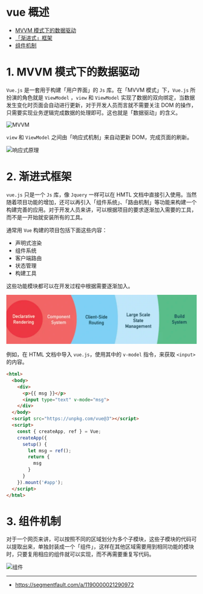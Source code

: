 # vue 概述

- [MVVM 模式下的数据驱动](#1-MVVM-模式下的数据驱动)
- [「渐进式」框架](#1-渐进式框架)
- [组件机制](#3-组件机制)

# 1. MVVM 模式下的数据驱动

`Vue.js` 是一套用于构建「用户界面」的 `Js` 库。在「MVVM 模式」下，`Vue.js` 所扮演的角色就是 `ViewModel` ，`view` 和 `ViewModel` 实现了数据的双向绑定，当数据发生变化时页面会自动进行更新，对于开发人员而言就不需要关注 DOM 的操作，只需要实现业务逻辑完成数据的处理即可。这也就是「数据驱动」的含义。

![MVVM](https://012.vuejs.org/images/mvvm.png)



`view` 和 `ViewModel` 之间由「响应式机制」来自动更新 DOM，完成页面的刷新。

![响应式原理](https://p1-jj.byteimg.com/tos-cn-i-t2oaga2asx/gold-user-assets/2018/7/2/1645aa9519525059~tplv-t2oaga2asx-zoom-in-crop-mark:1304:0:0:0.awebp)


# 2. 渐进式框架
`vue.js` 只是一个 `Js` 库，像 `Jquery` 一样可以在 HMTL 文档中直接引入使用。当然随着项目功能的增加，还可以再引入「组件系统」、「路由机制」等功能来构建一个构建完善的应用。对于开发人员来讲，可以根据项目的要求逐渐加入需要的工具，而不是一开始就安装所有的工具。

通常用 `Vue` 构建的项目包括下面这些内容：

- 声明式渲染
- 组件系统
- 客户端路由
- 状态管理
- 构建工具

这些功能模块都可以在开发过程中根据需要逐渐加入。

![渐进式](../src/assets/img/note/渐进式框架.png)



例如，在 HTML 文档中导入 `vue.js`，使用其中的 `v-model` 指令，来获取 `<input>` 的内容。

```html
<html>
  <body>
    <div>
      <p>{{ msg }}</p>
      <input type="text" v-mode="msg">
    </div>
  </body>
  <script src="https://unpkg.com/vue@3"></script>
  <script>
    const { createApp, ref } = Vue;
    createApp({
      setup() {
        let msg = ref();
        return {
          msg
        }
      }
    }).mount('#app');
  </script>
</html>
```

# 3. 组件机制

对于一个网页来讲，可以按照不同的区域划分为多个子模块，这些子模块的代码可以提取出来，单独封装成一个「组件」，这样在其他区域需要用到相同功能的模块时，只要复用相应的组件就可以实现，而不再需要重复写代码。

![组件](https://cn.vuejs.org/images/components.png)

****

- https://segmentfault.com/a/1190000021290972